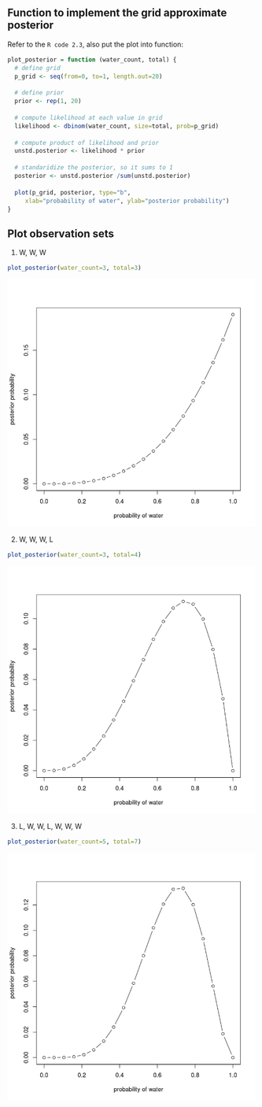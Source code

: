 
## Function to implement the grid approximate posterior

Refer to the `R code 2.3`, also put the plot into function:


```R
plot_posterior = function (water_count, total) {
  # define grid
  p_grid <- seq(from=0, to=1, length.out=20)
  
  # define prior
  prior <- rep(1, 20)
  
  # compute likelihood at each value in grid
  likelihood <- dbinom(water_count, size=total, prob=p_grid)
  
  # compute product of likelihood and prior
  unstd.posterior <- likelihood * prior
  
  # standaridize the posterior, so it sums to 1
  posterior <- unstd.posterior /sum(unstd.posterior)
  
  plot(p_grid, posterior, type="b",
     xlab="probability of water", ylab="posterior probability")
}
```

## Plot observation sets

1. W, W, W


```R
plot_posterior(water_count=3, total=3)
```


![png](2M1/output_3_0.png)


2. W, W, W, L


```R
plot_posterior(water_count=3, total=4)
```


![png](2M1/output_5_0.png)


3. L, W, W, L, W, W, W


```R
plot_posterior(water_count=5, total=7)
```


![png](2M1/output_7_0.png)

